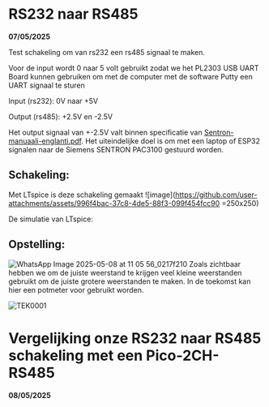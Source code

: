 # RS232 naar RS485

**07/05/2025**

Test schakeling om van rs232 een rs485 signaal te maken.

Voor de input wordt 0 naar 5 volt gebruikt zodat we het PL2303 USB UART Board kunnen gebruiken om met de computer met de software Putty een UART signaal te sturen

Input (rs232): 0V naar +5V

Output (rs485): +2.5V en -2.5V

Het output signaal van +-2.5V valt binnen specificatie van [Sentron-manuaali-englanti.pdf](https://github.com/user-attachments/files/20099430/Sentron-manuaali-englanti.pdf). Het uiteindelijke doel is om met een laptop of ESP32 signalen naar de Siemens SENTRON PAC3100 gestuurd worden.


## Schakeling:

Met LTspice is deze schakeling gemaakt
![image](https://github.com/user-attachments/assets/996f4bac-37c8-4de5-88f3-099f454fcc90 =250x250)


De simulatie van LTspice:



## Opstelling:

![WhatsApp Image 2025-05-08 at 11 05 56_0217f210](https://github.com/user-attachments/assets/813e3f6f-0efc-4f96-ab2c-16a1fa56aeb1)
Zoals zichtbaar hebben we om de juiste weerstand te krijgen veel kleine weerstanden gebruikt om de juiste grotere weerstanden te maken. In de toekomst kan hier een potmeter voor gebruikt worden. 

![TEK0001](https://github.com/user-attachments/assets/14d0f0a6-c88a-45c6-8914-9b8ca9835402)



# Vergelijking onze RS232 naar RS485 schakeling met een Pico-2CH-RS485

**08/05/2025**



